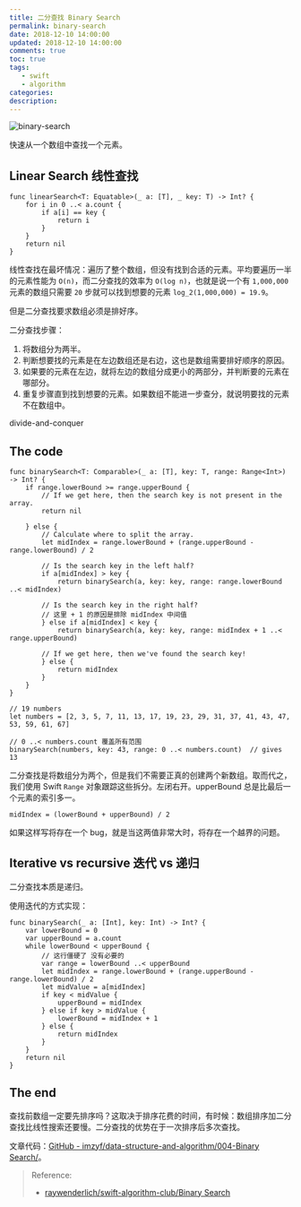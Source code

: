 ```yaml
---
title: 二分查找 Binary Search
permalink: binary-search
date: 2018-12-10 14:00:00
updated: 2018-12-10 14:00:00
comments: true
toc: true
tags:
   - swift
   - algorithm
categories:
description:
---
```


<img src="https://ws4.sinaimg.cn/large/006tKfTcgy1g0u8ovxyv5j30u00cvq59.jpg" alt="binary-search" />

快速从一个数组中查找一个元素。

## Linear Search 线性查找

```
func linearSearch<T: Equatable>(_ a: [T], _ key: T) -> Int? {
    for i in 0 ..< a.count {
        if a[i] == key {
            return i
        }
    }
    return nil
}
```

线性查找在最坏情况：遍历了整个数组，但没有找到合适的元素。平均要遍历一半的元素性能为 `O(n)`，而二分查找的效率为 `O(log n)`，也就是说一个有 `1,000,000` 元素的数组只需要 `20` 步就可以找到想要的元素 `log_2(1,000,000) = 19.9`。

<!-- more -->

但是二分查找要求数组必须是排好序。

二分查找步骤：

1. 将数组分为两半。
2. 判断想要找的元素是在左边数组还是右边，这也是数组需要排好顺序的原因。
3. 如果要的元素在左边，就将左边的数组分成更小的两部分，并判断要的元素在哪部分。
4. 重复步骤直到找到想要的元素。如果数组不能进一步查分，就说明要找的元素不在数组中。

divide-and-conquer

## The code

```
func binarySearch<T: Comparable>(_ a: [T], key: T, range: Range<Int>) -> Int? {
    if range.lowerBound >= range.upperBound {
        // If we get here, then the search key is not present in the array.
        return nil

    } else {
        // Calculate where to split the array.
        let midIndex = range.lowerBound + (range.upperBound - range.lowerBound) / 2

        // Is the search key in the left half?
        if a[midIndex] > key {
            return binarySearch(a, key: key, range: range.lowerBound ..< midIndex)

        // Is the search key in the right half?
        // 这里 + 1 的原因是排除 midIndex 中间值
        } else if a[midIndex] < key {
            return binarySearch(a, key: key, range: midIndex + 1 ..< range.upperBound)

        // If we get here, then we've found the search key!
        } else {
            return midIndex
        }
    }
}
```

```
// 19 numbers
let numbers = [2, 3, 5, 7, 11, 13, 17, 19, 23, 29, 31, 37, 41, 43, 47, 53, 59, 61, 67]

// 0 ..< numbers.count 覆盖所有范围
binarySearch(numbers, key: 43, range: 0 ..< numbers.count)  // gives 13
```

二分查找是将数组分为两个，但是我们不需要正真的创建两个新数组。取而代之，我们使用 Swift `Range` 对象跟踪这些拆分。左闭右开。upperBound 总是比最后一个元素的索引多一。

```
midIndex = (lowerBound + upperBound) / 2
```

如果这样写将存在一个 bug，就是当这两值非常大时，将存在一个越界的问题。

## Iterative vs recursive 迭代 vs 递归

二分查找本质是递归。

使用迭代的方式实现：

```
func binarySearch(_ a: [Int], key: Int) -> Int? {
    var lowerBound = 0
    var upperBound = a.count
    while lowerBound < upperBound {
        // 这行僵硬了 没有必要的
        var range = lowerBound ..< upperBound
        let midIndex = range.lowerBound + (range.upperBound - range.lowerBound) / 2
        let midValue = a[midIndex]
        if key < midValue {
            upperBound = midIndex
        } else if key > midValue {
            lowerBound = midIndex + 1
        } else {
            return midIndex
        }
    }
    return nil
}
```

## The end

查找前数组一定要先排序吗？这取决于排序花费的时间，有时候：数组排序加二分查找比线性搜索还要慢。二分查找的优势在于一次排序后多次查找。

文章代码：[GitHub - imzyf/data-structure-and-algorithm/004-Binary Search/](https://github.com/imzyf/data-structure-and-algorithm/tree/master/004-Binary%20Search)。

> Reference:
> - [raywenderlich/swift-algorithm-club/Binary Search](https://github.com/raywenderlich/swift-algorithm-club/tree/master/Binary%20Search)

